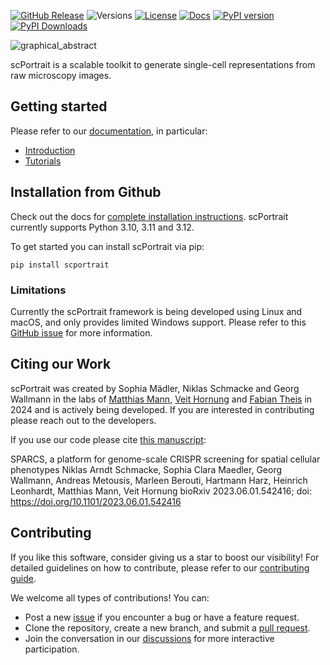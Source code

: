 [![GitHub Release](https://img.shields.io/github/v/release/mannlabs/scPortrait?logoColor=green&color=brightgreen)](https://github.com/MannLabs/scPortrait/releases)
![Versions](https://img.shields.io/badge/python-3.10_%7C_3.11_%7C_3.12-brightgreen)
[![License](https://img.shields.io/badge/license-Apache-brightgreen)](https://github.com/MannLabs/scPortrait/blob/main/LICENSE)
[![Docs](https://img.shields.io/website?url=https%3A%2F%2Fmannlabs.github.io/scPortrait/index.html)](https://mannlabs.github.io/scPortrait/index.html)
[![PyPI version](https://img.shields.io/pypi/v/scportrait.svg)](https://pypi.org/project/scportrait/)
[![PyPI Downloads](https://static.pepy.tech/badge/scportrait)](https://pepy.tech/projects/scportrait)


![graphical_abstract](https://github.com/user-attachments/assets/02d07c03-243f-4468-8e77-09d703111d11)

scPortrait is a scalable toolkit to generate single-cell representations from raw microscopy images.

## Getting started

Please refer to our [documentation](https://mannlabs.github.io/scPortrait/), in particular:

- [Introduction](https://mannlabs.github.io/scPortrait/pages/workflow.html)
- [Tutorials](https://mannlabs.github.io/scPortrait/pages/tutorials.html)

## Installation from Github

Check out the docs for [complete installation instructions](https://mannlabs.github.io/scPortrait/pages/installation.html). scPortrait currently supports Python 3.10, 3.11 and 3.12.

To get started you can install scPortrait via pip:

```
pip install scportrait
```

### Limitations

Currently the scPortrait framework is being developed using Linux and macOS, and only provides limited Windows support. Please refer to this [GitHub issue](https://github.com/MannLabs/scPortrait/issues/28) for more information.

## Citing our Work

scPortrait was created by Sophia Mädler, Niklas Schmacke and Georg Wallmann in the labs of [Matthias Mann](https://www.biochem.mpg.de/de/mann), [Veit Hornung](https://www.genzentrum.uni-muenchen.de/research-groups/hornung/index.html) and [Fabian Theis](https://www.helmholtz-munich.de/en/icb/research-groups/theis-lab) in 2024 and is actively being developed. If you are interested in contributing please reach out to the developers.

If you use our code please cite [this manuscript](https://www.biorxiv.org/content/10.1101/2023.06.01.542416v1):

SPARCS, a platform for genome-scale CRISPR screening for spatial cellular phenotypes
Niklas Arndt Schmacke, Sophia Clara Maedler, Georg Wallmann, Andreas Metousis, Marleen Berouti, Hartmann Harz, Heinrich Leonhardt, Matthias Mann, Veit Hornung
bioRxiv 2023.06.01.542416; doi: https://doi.org/10.1101/2023.06.01.542416

## Contributing

If you like this software, consider giving us a star to boost our visibility! For detailed guidelines on how to contribute, please refer to our [contributing guide](./docs/CONTRIBUTING.md).

We welcome all types of contributions! You can:

- Post a new [issue](https://github.com/MannLabs/alphapeptstats/issues) if you encounter a bug or have a feature request.
- Clone the repository, create a new branch, and submit a [pull request](https://github.com/MannLabs/scPortrait/pulls).
- Join the conversation in our [discussions](https://github.com/MannLabs/scPortrait/discussions) for more interactive participation.
